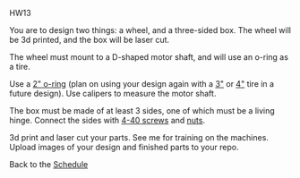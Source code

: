 HW13  

You are to design two things: a wheel, and a three-sided box. The wheel will be 3d printed, and the box will be laser cut.  

The wheel must mount to a D-shaped motor shaft, and will use an o-ring as a tire.  

Use a [2" o-ring](https://www.mcmaster.com/#9452k64/=11zqtc7) (plan on using your design again with a [3"](https://www.mcmaster.com/#9452k163/=11zqt75) or [4"](https://www.mcmaster.com/#9452k192/=11zqt23) tire in a future design). Use calipers to measure the motor shaft.  

The box must be made of at least 3 sides, one of which must be a living hinge. Connect the sides with [4-40 screws](https://www.mcmaster.com/#90283a110/=17n5j4p) and [nuts](https://www.mcmaster.com/#90480a005/=17n5inw).  

3d print and laser cut your parts. See me for training on the machines. Upload images of your design and finished parts to your repo.  

Back to the [Schedule](https://github.com/ndm736/ME433_2019/wiki/Schedule)  